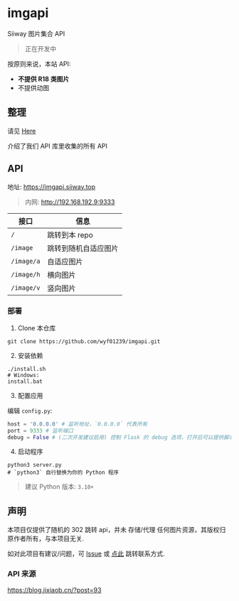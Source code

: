 # imgapi

Siiway 图片集合 API

> 正在开发中

按原则来说，本站 API:
- **不提供 R18 类图片**
- 不提供动图

## 整理

请见 [Here](./sites.md)

介绍了我们 API 库里收集的所有 API

## API

地址: https://imgapi.siiway.top

> 内网: http://192.168.192.9:9333

| 接口       | 信息                 |
| ---------- | -------------------- |
| `/`        | 跳转到本 repo        |
| `/image`   | 跳转到随机自适应图片 |
| `/image/a` | 自适应图片           |
| `/image/h` | 横向图片             |
| `/image/v` | 竖向图片             |

<!-- 会在我们的 API 库里随机选择返回

~~有 `Json` 和 `图片` 两种调用方式~~

只有图片返回，因为 json 字段名各站不同 -->

### 部署

1. Clone 本仓库

```shell
git clone https://github.com/wyf01239/imgapi.git
```

2. 安装依赖

```shell
./install.sh
# Windows:
install.bat
```

3. 配置应用

编辑 `config.py`:

```py
host = '0.0.0.0' # 监听地址，`0.0.0.0` 代表所有
port = 9333 # 监听端口
debug = False # (二次开发建议启用) 控制 Flask 的 debug 选项，打开后可以提供脚本热重载 (ps: 没写好就保存容易使其因语法问题崩溃)
```

4. 启动程序

```shell
python3 server.py
# `python3` 自行替换为你的 Python 程序
```

> 建议 Python 版本: `3.10+`

## 声明

本项目仅提供了随机的 302 跳转 api，并未 存储/代理 任何图片资源，其版权归原作者所有，与本项目无关.

如对此项目有建议/问题，可 [Issue](https://github.com/wyf01239/imgapi/issue/new) 或 [点此](https://wyf9.top/#/contact) 跳转联系方式.

### API 来源

https://blog.jixiaob.cn/?post=93
